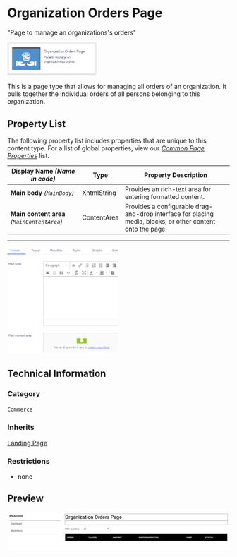 # Organization Orders Page
"Page to manage an organizations's orders"

<img src="../Screenshots/Organization Orders Page%20-%20icon.png?raw=true" alt="Organization Orders Page icon" width="40%" />

This is a page type that allows for managing all orders of an organization. It pulls together the individual orders of all persons belonging to this organization.

## Property List
The following property list includes properties that are unique to this content type. For a list of global properties, view our [*Common Page  Properties*](./Common%20Page%20Properties.md) list.

Display Name *(Name in code)* | Type | Property Description
--------------|------|---------------
**Main body** *(`MainBody`)* | XhtmlString | Provides an rich-text area for entering formatted content.
**Main content area** *(`MainContentArea`)* | ContentArea | Provides a configurable drag-and-drop interface for placing media, blocks, or other content onto the page.

** **
<img src="../Screenshots/Organization Orders Page%20-%20Content%20tab.png?raw=true" alt="Preview of Organization Orders Page" width="50%"/>

## Technical Information

### Category
`Commerce`

### Inherits
[Landing Page](#)

### Restrictions
* none


## Preview
<img src="../Screenshots/Organization Orders Page -%20OPE.png?raw=true" alt="Preview of Organization Orders Page" width="100%"/>